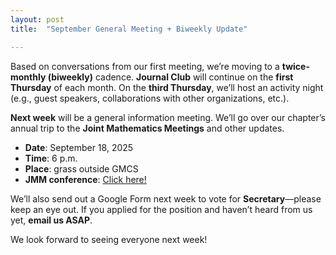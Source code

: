 ```yaml
---
layout: post
title:  "September General Meeting + Biweekly Update"

---
```


Based on conversations from our first meeting, we’re moving to a **twice-monthly (biweekly)** cadence. **Journal Club** will continue on the **first Thursday** of each month. On the **third Thursday**, we’ll host an activity night (e.g., guest speakers, collaborations with other organizations, etc.).

**Next week** will be a general information meeting. We’ll go over our chapter’s annual trip to the **Joint Mathematics Meetings** and other updates.

- __Date__:   September 18, 2025
- __Time__:   6 p.m.
- __Place__:  grass outside GMCS
- __JMM conference__:  [Click here!](https://jointmathematicsmeetings.org/jmm)

We’ll also send out a Google Form next week to vote for **Secretary**—please keep an eye out. If you applied for the position and haven’t heard from us yet, **email us ASAP**.

We look forward to seeing everyone next week!
